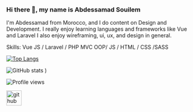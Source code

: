 ### Hi there 👋, my name is Abdessamad Souilem
I'm Abdessamad from Morocco, and I do content on Design and Development. I really enjoy learning languages and frameworks like Vue and Laravel I also enjoy wireframing, ui, ux, and design in general.


Skills: Vue JS / Laravel / PHP MVC OOP/ JS / HTML / CSS /SASS 


[![Top Langs](https://github-readme-stats.vercel.app/api/top-langs/?username=abdessamadsouilem)](https://github.com/anuraghazra/github-readme-stats)

![GitHub stats](https://github-readme-stats.vercel.app/api?username=abdessamadsouilem&show_icons=true&count_private=true)
)  

![Profile views](https://gpvc.arturio.dev/abdessamadsouilem)  


[<img src='https://cdn.jsdelivr.net/npm/simple-icons@3.0.1/icons/github.svg' alt='github' height='40'>](https://github.com/abdessamadsouilem)  

